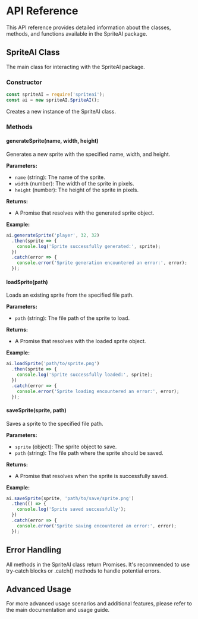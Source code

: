 # API Reference

This API reference provides detailed information about the classes, methods, and functions available in the SpriteAI package.

## SpriteAI Class

The main class for interacting with the SpriteAI package.

### Constructor

```javascript
const spriteAI = require('spriteai');
const ai = new spriteAI.SpriteAI();
```

Creates a new instance of the SpriteAI class.

### Methods

#### generateSprite(name, width, height)

Generates a new sprite with the specified name, width, and height.

**Parameters:**
- `name` (string): The name of the sprite.
- `width` (number): The width of the sprite in pixels.
- `height` (number): The height of the sprite in pixels.

**Returns:**
- A Promise that resolves with the generated sprite object.

**Example:**
```javascript
ai.generateSprite('player', 32, 32)
  .then(sprite => {
    console.log('Sprite successfully generated:', sprite);
  })
  .catch(error => {
    console.error('Sprite generation encountered an error:', error);
  });
```

#### loadSprite(path)

Loads an existing sprite from the specified file path.

**Parameters:**
- `path` (string): The file path of the sprite to load.

**Returns:**
- A Promise that resolves with the loaded sprite object.

**Example:**
```javascript
ai.loadSprite('path/to/sprite.png')
  .then(sprite => {
    console.log('Sprite successfully loaded:', sprite);
  })
  .catch(error => {
    console.error('Sprite loading encountered an error:', error);
  });
```

#### saveSprite(sprite, path)

Saves a sprite to the specified file path.

**Parameters:**
- `sprite` (object): The sprite object to save.
- `path` (string): The file path where the sprite should be saved.

**Returns:**
- A Promise that resolves when the sprite is successfully saved.

**Example:**
```javascript
ai.saveSprite(sprite, 'path/to/save/sprite.png')
  .then(() => {
    console.log('Sprite saved successfully');
  })
  .catch(error => {
    console.error('Sprite saving encountered an error:', error);
  });
```

## Error Handling

All methods in the SpriteAI class return Promises. It's recommended to use try-catch blocks or .catch() methods to handle potential errors.

## Advanced Usage

For more advanced usage scenarios and additional features, please refer to the main documentation and usage guide.

